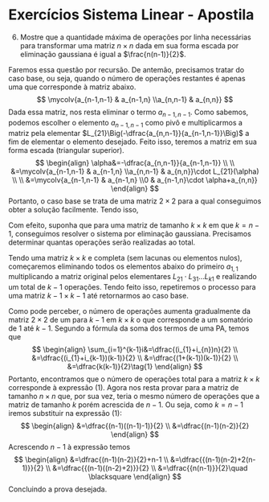$\newcommand\mycolv[1]{\begin{bmatrix}#1\end{bmatrix}}$
# Exercícios Sistema Linear - Apostila

6. Mostre que a quantidade máxima de operações por linha necessárias para transformar uma matriz $n\times n$ dada em sua forma escada por eliminação gaussiana é igual a $\frac{n(n-1)}{2}$.

Faremos essa questão por recursão. De antemão, precisamos tratar do caso base, ou seja, quando o número de operações restantes é apenas uma que corresponde à matriz abaixo.
$$
\mycolv{a_{n-1,n-1} & a_{n-1,n} \\a_{n,n-1} & a_{n,n}}
$$
Dada essa matriz, nos resta eliminar o termo $a_{n-1,n-1}$. Como sabemos, podemos escolher o elemento $a_{n-1,n-1}$ como pivô e multiplicarmos a matriz pela elementar $L_{21}\Big(-\dfrac{a_{n,n-1}}{a_{n-1,n-1}}\Big)$ a fim de elementar o elemento desejado. Feito isso, teremos a matriz em sua forma escada (triangular superior).
$$
\begin{align}
\alpha&=-\dfrac{a_{n,n-1}}{a_{n-1,n-1}} \\ \\
&=\mycolv{a_{n-1,n-1} & a_{n-1,n} \\a_{n,n-1} & a_{n,n}}\cdot L_{21}(\alpha) \\ \\
&=\mycolv{a_{n-1,n-1} & a_{n-1,n} \\0 & a_{n-1,n}\cdot \alpha+a_{n,n}}
\end{align}
$$
Portanto, o caso base se trata de uma matriz $2\times 2$ para a qual conseguimos obter a solução facilmente. Tendo isso, 

Com efeito, suponha que para uma matriz de tamanho $k\times k$ em que $k=n-1$, conseguimos resolver o sistema por eliminação gaussiana. Precisamos determinar quantas operações serão realizadas ao total.

Tendo uma matriz $k\times k$ e completa (sem lacunas ou elementos nulos), começaremos eliminando todos os elementos abaixo do primeiro $a_{1,1}$ multiplicando a matriz original pelos elementares $L_{21}\cdot L_{31}\dots L_{k1}$ e realizando um total de $k-1$ operações. Tendo feito isso, repetiremos o processo para uma matriz $k-1\times k-1$ até retornarmos ao caso base.

Como pode perceber, o número de operações aumenta gradualmente da matriz $2\times 2$ de um para $k-1$ em $k\times k$ o que corresponde a um somatório de $1$ até $k-1$. Segundo a fórmula da soma dos termos de uma PA, temos que
$$
\begin{align}
\sum_{i=1}^{k-1}i&=\dfrac{(i_{1}+i_{n})n}{2} \\
&=\dfrac{(i_{1}+i_{k-1})(k-1)}{2} \\
&=\dfrac{(1+(k-1))(k-1)}{2} \\
&=\dfrac{k(k-1)}{2}\tag{1}
\end{align}
$$
Portanto, encontramos que o número de operações total para a matriz $k\times k$ corresponde à expressão $(1)$. Agora nos resta provar para a matriz de tamanho $n\times n$ que, por sua vez, teria o mesmo número de operações que  a matriz de tamanho $k$ porém acrescida de $n-1$. Ou seja, como $k=n-1$ iremos substituir na expressão $(1)$:
$$
\begin{align}
&=\dfrac{(n-1)((n-1)-1)}{2} \\
&=\dfrac{(n-1)(n-2)}{2}
\end{align}
$$
Acrescendo $n-1$ à expressão temos
$$
\begin{align}
&=\dfrac{(n-1)(n-2)}{2}+n-1 \\
&=\dfrac{{(n-1)(n-2)+2(n-1)}}{2} \\
&=\dfrac{{(n-1)((n-2)+2)}}{2} \\
&=\dfrac{{n(n-1)}}{2}\quad \blacksquare 
\end{align}
$$
Concluindo a prova desejada.
